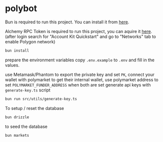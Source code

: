 # polybot

Bun is required to run this project. You can install it from [here](https://bun.sh/).

Alchemy RPC Token is required to run this project, you can aquire it [here](https://www.alchemy.com/). (after login search for "Account Kit Quickstart" and go to "Networks" tab to enable Polygon network)

```bash
bun install
```

prepare the environment variables copy `.env.example` to `.env` and fill in the values.

use Metamask/Phantom to export the private key and set `PK`, connect your wallet with polymarket to get their internal wallet, use polymarket address to set `POLYMARKET_FUNDER_ADDRESS`
when both are set generate api keys with `generate-key.ts` script

```bash
bun run src/utils/generate-key.ts
```

To setup / reset the database

```bash
bun drizzle
```

to seed the database

```bash
bun markets
```
